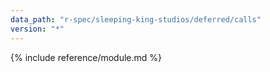 ```yaml
---
data_path: "r-spec/sleeping-king-studios/deferred/calls"
version: "*"
---
```


{% include reference/module.md %}
